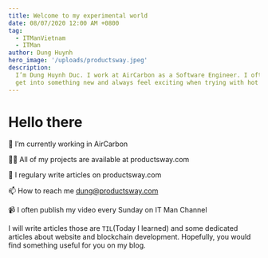 ```yaml
---
title: Welcome to my experimental world
date: 08/07/2020 12:00 AM +0800
tag:
  - ITManVietnam
  - ITMan
author: Dung Huynh
hero_image: '/uploads/productsway.jpeg'
description:
  I’m Dung Huynh Duc. I work at AirCarbon as a Software Engineer. I often
  get into something new and always feel exciting when trying with hot technology.
---
```


# Hello there

🔭 I’m currently working in AirCarbon

👨‍💻 All of my projects are available at productsway.com

📝 I regulary write articles on productsway.com

📫 How to reach me dung@productsway.com

📹 I often publish my video every Sunday on IT Man Channel

I will write articles those are `TIL`(Today I learned) and some dedicated articles about website and blockchain development. Hopefully, you would find something useful for you on my blog.
